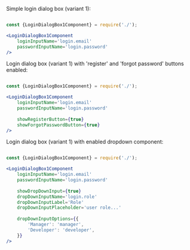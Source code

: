 Simple login dialog box (variant 1):

```jsx

const {LoginDialogBox1Component} = require('./');

<LoginDialogBox1Component
    loginInputName='login.email'
    passwordInputName='login.password'
/>

```

Login dialog box (variant 1) with 'register' and 'forgot password' buttons enabled:

```jsx

const {LoginDialogBox1Component} = require('./');

<LoginDialogBox1Component
    loginInputName='login.email'
    passwordInputName='login.password'
    
    showRegisterButton={true}
    showForgotPasswordButton={true}
/>

```

Login dialog box (variant 1) with enabled dropdown component:

```jsx

const {LoginDialogBox1Component} = require('./');

<LoginDialogBox1Component
    loginInputName='login.email'
    passwordInputName='login.password'
    
    showDropDownInput={true}
    dropDownInputName='login.role'
    dropDownInputLabel='Role'
    dropDownInputPlaceholder='user role...'
    
    dropDownInputOptions={{
        'Manager': 'manager',
        'Developer': 'developer',
    }}
/>

```